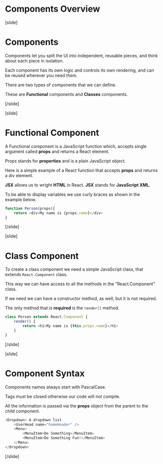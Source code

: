 # Components Overview

[slide]

# Components

Components let you split the UI into independent, reusable pieces, and think about each piece in isolation.

Each component has its own logic and controls its own rendering, and can be reused wherever you need them.

There are two types of components that we can define.

These are **Functional** components and **Classes** components.

[/slide]

[slide]

# Functional Component

A Functional component is a JavaScript function which, accepts single argument called **props** and returns a React element.

Props stands for **properties** and is a plain JavaScript object.

Here is a simple example of a React function that accepts **props** and returns a div element.

**JSX** allows us to wright **HTML** in React. **JSX** stands for **JavaScript XML**.

To be able to display variables we use curly braces as shown in the example below.

```js
function Person(props){
    return <div>My name is {props.name}</div>
}
```

[/slide]

[slide]

# Class Component

To create a class component we need a simple JavaScript class, that extends `React.Component` class.

This way we can have access to all the methods in the "React.Component" class.

If we need we can have a constructor method, as well, but it is not required.

The only method that is **required** is the `render()` method.

```js
class Person extends React.Component {
    render() {
        return <h1>My name is {this.props.name}</h1>
    }
}
```

[/slide]

[slide]

# Component Syntax

Components names always start with PascalCase. 

Tags must be closed otherwise our code will not compile.

All the information is passed via the **props** object from the parent to the child component.

```js
<Dropdown> A dropdown list
    <UserHead name="homeHeader" />
    <Menu>
        <MenuItem>Do Something</MenuItem>
        <MenuItem>Do Something Fun!</MenuItem>
    </Menu>
</Dropdown>
```

[/slide]
